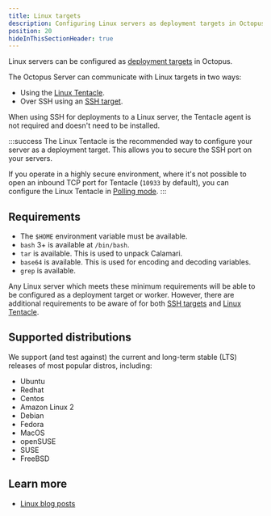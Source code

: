 ```yaml
---
title: Linux targets
description: Configuring Linux servers as deployment targets in Octopus.
position: 20
hideInThisSectionHeader: true
---
```


Linux servers can be configured as [deployment targets](/docs/infrastructure/deployment-targets/index.md) in Octopus.   

The Octopus Server can communicate with Linux targets in two ways:
- Using the [Linux Tentacle](/docs/infrastructure/deployment-targets/linux/tentacle/index.md).  
- Over SSH using an [SSH target](/docs/infrastructure/deployment-targets/linux/ssh-target.md). 

When using SSH for deployments to a Linux server, the Tentacle agent is not required and doesn't need to be installed.

:::success
The Linux Tentacle is the recommended way to configure your server as a deployment target. This allows you to secure the SSH port on your servers.

If you operate in a highly secure environment, where it's not possible to open an inbound TCP port for Tentacle (`10933` by default), you can configure the Linux Tentacle in [Polling mode](/docs/infrastructure/deployment-targets/windows-targets/tentacle-communication.md#polling-tentacles).
:::

## Requirements

- The `$HOME` environment variable must be available.
- `bash` 3+ is available at `/bin/bash`. 
- `tar` is available. This is used to unpack Calamari.
- `base64` is available. This is used for encoding and decoding variables.
- `grep` is available.

Any Linux server which meets these minimum requirements will be able to be configured as a deployment target or worker. However, there are additional requirements to be aware of for both [SSH targets](/docs/infrastructure/deployment-targets/linux/ssh-requirements.md) and [Linux Tentacle](/docs/infrastructure/deployment-targets/linux/tentacle/index.md#requirements).

## Supported distributions

We support (and test against) the current and long-term stable (LTS) releases of most popular distros, including:

- Ubuntu
- Redhat 
- Centos
- Amazon Linux 2
- Debian
- Fedora
- MacOS
- openSUSE
- SUSE 
- FreeBSD 

## Learn more

- [Linux blog posts](https://octopus.com/blog/tag/linux)
